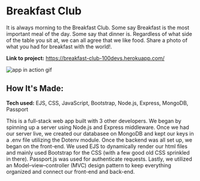 # Breakfast Club

It is always morning to the Breakfast Club. Some say Breakfast is the most important meal of the day. Some say that dinner is. Regardless of what side of the table you sit at, we can all agree that we like food. Share a photo of what you had for breakfast with the world!.

**Link to project:** https://breakfast-club-100devs.herokuapp.com/

![app in action gif](/public/css/breakfastClub.gif)



## How It's Made:

**Tech used:** EJS, CSS, JavaScript, Bootstrap, Node.js, Express, MongoDB, Passport

This is a full-stack web app built with 3 other developers. We began by spinning up a server using Node.js and Express middleware. Once we had our server live, we created our databasee on MongoDB and kept our keys in a .env file utilizing the Dotenv module. Once the backend was all set up, we began on the front-end. We used EJS to dynamically render our html files and mainly used Bootstrap for the CSS (with a few good old CSS sprinkled in there). Passport.js was used for authenticate requests. Lastly, we utilized an Model–view–controller (MVC) design pattern to keep everything organized and connect our front-end and back-end. 



